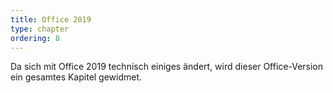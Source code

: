```yaml
---
title: Office 2019
type: chapter
ordering: 8
---
```


Da sich mit Office 2019 technisch einiges ändert, wird dieser Office-Version ein gesamtes Kapitel gewidmet. 